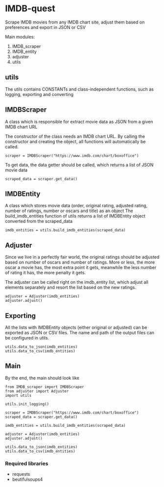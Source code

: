 # IMDB-quest
Scrape IMDB movies from any IMDB chart site, adjust them based on preferences and export in JSON or CSV

Main modules:
1) IMDB_scraper
2) IMDB_entity
3) adjuster
4) utils

## utils
The utils contains CONSTANTs and class-independent functions, such as logging, exporting and converting

## IMDBScraper
A class which is responsible for extract movie data as JSON from a given IMDB chart URL

The constructor of the class needs an IMDB chart URL. By calling the constructor and creating the object, all functions
will automatically be called.
```
scraper = IMDBScraper("https://www.imdb.com/chart/boxoffice")
```

To get data, the data getter should be called, which returns a list of JSON movie data
```
scraped_data = scraper.get_data()
```

## IMDBEntity
A class which stores movie data (order, original rating, adjusted rating, number of ratings, number or oscars and title) as an object
The build_imdb_entities function of utils returns a list of IMDBEntity object converted from the scraped_data
```
imdb_entities = utils.build_imdb_entities(scraped_data)
```

## Adjuster
Since we live in a perfectly fair world, the original ratings should be adjusted based on number of oscars and number of ratings.
More or less, the more oscar a movie has, the most extra point it gets, meanwhile the less number of rating it has, the more penalty it gets.

The adjuster can be called right on the imdb_entity list, which adjust all elements separately and resort the list based on the new ratings.
```
adjuster = Adjuster(imdb_entities)
adjuster.adjust()
```

## Exporting
All the lists with IMDBEntity objects (either original or adjusted) can be exported as JSON or CSV files.
The name and path of the output files can be configured in utils.
```
utils.data_to_json(imdb_entities)
utils.data_to_csv(imdb_entities)
```

## Main
By the end, the main should look like
```
from IMDB_scraper import IMDBScraper
from adjuster import Adjuster
import utils

utils.init_logging()

scraper = IMDBScraper("https://www.imdb.com/chart/boxoffice")
scraped_data = scraper.get_data()

imdb_entities = utils.build_imdb_entities(scraped_data)

adjuster = Adjuster(imdb_entities)
adjuster.adjust()

utils.data_to_json(imdb_entities)
utils.data_to_csv(imdb_entities)
```

### Required libraries
- requests
- beutifulsoups4